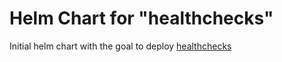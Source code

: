 # Helm Chart for "healthchecks"

Initial helm chart with the goal to deploy [healthchecks](https://github.com/healthchecks/healthchecks)
